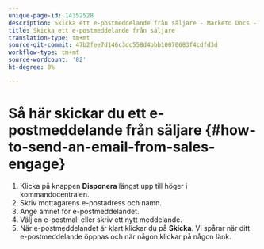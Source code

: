 ```yaml
---
unique-page-id: 14352528
description: Skicka ett e-postmeddelande från säljare - Marketo Docs - Produktdokumentation
title: Skicka ett e-postmeddelande från säljare
translation-type: tm+mt
source-git-commit: 47b2fee7d146c3dc558d4bbb10070683f4cdfd3d
workflow-type: tm+mt
source-wordcount: '82'
ht-degree: 0%

---
```



# Så här skickar du ett e-postmeddelande från säljare {#how-to-send-an-email-from-sales-engage}

1. Klicka på knappen **Disponera** längst upp till höger i kommandocentralen.
1. Skriv mottagarens e-postadress och namn.
1. Ange ämnet för e-postmeddelandet.
1. Välj en e-postmall eller skriv ett nytt meddelande.
1. När e-postmeddelandet är klart klickar du på **Skicka**. Vi spårar när ditt e-postmeddelande öppnas och när någon klickar på någon länk.


